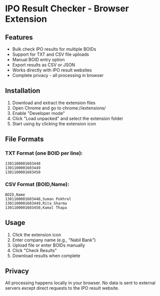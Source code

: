 # IPO Result Checker - Browser Extension

## Features
- Bulk check IPO results for multiple BOIDs
- Support for TXT and CSV file uploads
- Manual BOID entry option
- Export results as CSV or JSON
- Works directly with IPO result websites
- Complete privacy - all processing in browser

## Installation
1. Download and extract the extension files
2. Open Chrome and go to chrome://extensions/
3. Enable "Developer mode" 
4. Click "Load unpacked" and select the extension folder
5. Start using by clicking the extension icon

## File Formats
### TXT Format (one BOID per line):
```
1301100001603448
1301100001603449
1301100001603450
```

### CSV Format (BOID,Name):
```
BOID,Name
1301100001603448,Suman Pokhrel
1301100001603449,Rita Sharma
1301100001603450,Kamal Thapa
```

## Usage
1. Click the extension icon
2. Enter company name (e.g., "Nabil Bank")
3. Upload file or enter BOIDs manually
4. Click "Check Results"
5. Download results when complete

## Privacy
All processing happens locally in your browser. No data is sent to external servers except direct requests to the IPO result website.
